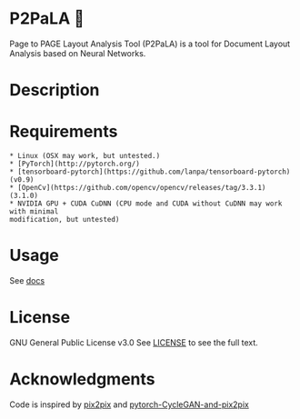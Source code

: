 P2PaLA :scroll:
======

Page to PAGE Layout Analysis Tool (P2PaLA) is a tool for Document Layout Analysis based on Neural Networks.

Description
===========

Requirements
===========
    * Linux (OSX may work, but untested.)
    * [PyTorch](http://pytorch.org/)
    * [tensorboard-pytorch](https://github.com/lanpa/tensorboard-pytorch) (v0.9)
    * [OpenCv](https://github.com/opencv/opencv/releases/tag/3.3.1) (3.1.0)
    * NVIDIA GPU + CUDA CuDNN (CPU mode and CUDA without CuDNN may work with minimal
    modification, but untested)

Usage
=====
See [docs](docs)

License
=======
GNU General Public License v3.0
See [LICENSE](LICENSE) to see the full text.

Acknowledgments
===============
Code is inspired by [pix2pix](https://github.com/phillipi/pix2pix) and [pytorch-CycleGAN-and-pix2pix](https://github.com/junyanz/pytorch-CycleGAN-and-pix2pix)

